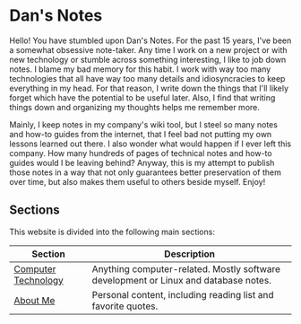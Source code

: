 # Dan's Notes

Hello!  You have stumbled upon Dan's Notes.  For the past 15 years, I've been a somewhat obsessive note-taker.  Any time I work on a new project or with new technology or stumble across something interesting, I like to job down notes.  I blame my bad memory for this habit.  I work with way too many technologies that all have way too many details and idiosyncracies to keep everything in my head.  For that reason, I write down the things that I'll likely forget which have the potential to be useful later. Also, I find that writing things down and organizing my thoughts helps me remember more.

Mainly, I keep notes in my company's wiki tool, but I steel so many notes and how-to guides from the internet, that I feel bad not putting my own lessons learned out there.  I also wonder what would happen if I ever left this company.  How many hundreds of pages of technical notes and how-to guides would I be leaving behind?  Anyway, this is my attempt to publish those notes in a way that not only guarantees better preservation of them over time, but also makes them useful to others beside myself.  Enjoy!

## Sections

This website is divided into the following main sections:

| Section | Description |
|---------|-------------|
| [Computer Technology](computer-technology/index.md) | Anything computer-related.  Mostly software development or Linux and database notes. |
| [About Me](personal/index.md)                       | Personal content, including reading list and favorite quotes. |
